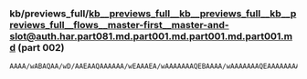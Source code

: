 ### kb/previews_full/kb__previews_full__kb__previews_full__kb__previews_full__flows__master-first__master-and-slot@auth.har.part081.md.part001.md.part001.md.part001.md (part 002)

```md
AAAA/wABAQAA/wD/AAEAAQAAAAAA/wEAAAEA/wAAAAAAAQEBAAAA/wAAAAAAAQEAAAAAAAAAAAAAAAAAAAABAAD/AAAAAQD/AAAAAAAAAAAA/wH/AAEAAAAAAQAAAAD/AAAAAQAAAP8A/wEAAAEA/wAAAQEA
```

```
